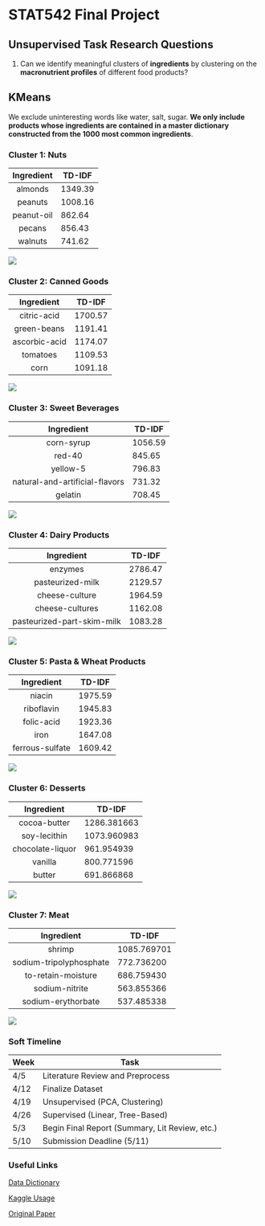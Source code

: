 # STAT542 Final Project 

## Unsupervised Task Research Questions

1. Can we identify meaningful clusters of **ingredients** by clustering on the **macronutrient profiles** of different food products?

## KMeans

We exclude uninteresting words like water, salt, sugar. **We only include products whose ingredients are contained in a master dictionary constructed from the 1000 most common ingredients**. 

### Cluster 1: Nuts

| Ingredient | TD-IDF |
| :----------: | ------ |
|almonds     |     1349.39|
|peanuts     |     1008.16|
|peanut-oil  |      862.64|
|pecans      |      856.43|
|walnuts     |      741.62|

![ ](gabet/cluster_pics/c1.png)

### Cluster 2: Canned Goods
| Ingredient | TD-IDF |
| :----------: | ------ |
|citric-acid    |     1700.57 |
|green-beans    |    1191.41  |
|ascorbic-acid  |    1174.07  |
|tomatoes       |    1109.53  |
|corn           |    1091.18  |

![ ](gabet/cluster_pics/c2.png)

### Cluster 3: Sweet Beverages 
| Ingredient | TD-IDF |
| :----------: | ------ |
|corn-syrup     |     1056.59 |
|red-40         |    845.65  |
|yellow-5       |    796.83  |
|natural-and-artificial-flavors       |    731.32  |
|gelatin           |    708.45 |

![ ](gabet/cluster_pics/c3.png)

### Cluster 4: Dairy Products

| Ingredient | TD-IDF |
| :----------: | ------ |
|enzymes                    |     2786.47|
|pasteurized-milk           |     2129.57|
|cheese-culture             |     1964.59|
|cheese-cultures            |      1162.08|
|pasteurized-part-skim-milk|       1083.28|

![ ](gabet/cluster_pics/c4.png)

### Cluster 5: Pasta & Wheat Products

| Ingredient | TD-IDF |
| :----------: | ------ |
|niacin             |  1975.59|
|riboflavin         |  1945.83|
|folic-acid         |  1923.36|
|iron               |  1647.08|
|ferrous-sulfate    |   1609.42|

![ ](gabet/cluster_pics/c5.png)

### Cluster 6: Desserts

| Ingredient | TD-IDF |
| :----------: | ------ |
|cocoa-butter      |     1286.381663 |
|soy-lecithin      |    1073.960983 |
|chocolate-liquor  |    961.954939 |
|vanilla           |      800.771596 |
|butter            |     691.866868 |

![ ](gabet/cluster_pics/c6.png)

### Cluster 7: Meat

| Ingredient | TD-IDF |
| :----------: | ------ |
|shrimp                     |   1085.769701 |
|sodium-tripolyphosphate    |   772.736200 |
|to-retain-moisture         |   686.759430 |
|sodium-nitrite             |  563.855366 |
|sodium-erythorbate         |  537.485338 |

![ ](gabet/cluster_pics/c7.png)



### Soft Timeline 

| Week | Task |
| --- | ----------- |
| 4/5 | Literature Review and Preprocess |
| 4/12 | Finalize Dataset |
| 4/19 | Unsupervised (PCA, Clustering) |
| 4/26 | Supervised (Linear, Tree-Based) |
| 5/3 | Begin Final Report (Summary, Lit Review, etc.) |
| 5/10 | Submission Deadline (5/11) |

### Useful Links

[Data Dictionary](https://static.openfoodfacts.org/data/data-fields.txt)

[Kaggle Usage](https://www.kaggle.com/openfoodfacts/world-food-facts/code)

[Original Paper](https://www.nature.com/articles/s41598-020-60948-w.pdf)
